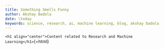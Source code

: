 ```yaml
---
title: Something Smells Funny
author: Akshay Badola
date: \today
keywords: science, research, ai, machine learning, blog, akshay badola, homepage
---
```


`<h1 align="center">Content related to Research and Machine Learning</h1>`{=html}
